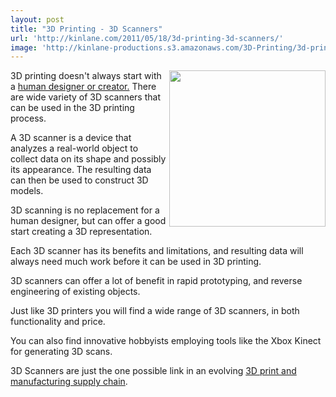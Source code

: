 ```yaml
---
layout: post
title: "3D Printing - 3D Scanners"
url: 'http://kinlane.com/2011/05/18/3d-printing-3d-scanners/'
image: 'http://kinlane-productions.s3.amazonaws.com/3D-Printing/3d-printing-scanners.jpg'
---
```


<img class="c1" src="http://kinlane-productions.s3.amazonaws.com/3D-Printing/3d-printing-scanners.jpg" alt="" width="250" align="right" />3D printing doesn't always start with a [human designer or creator.][1] There are wide variety of 3D scanners that can be used in the 3D printing process.

A 3D scanner is a device that analyzes a real-world object to collect data on its shape and possibly its appearance. The resulting data can then be used to construct 3D models.

3D scanning is no replacement for a human designer, but can offer a good start creating a 3D representation.

Each 3D scanner has its benefits and limitations, and resulting data will always need much work before it can be used in 3D printing.

3D scanners can offer a lot of benefit in rapid prototyping, and reverse engineering of existing objects.

Just like 3D printers you will find a wide range of 3D scanners, in both functionality and price.

You can also find innovative hobbyists employing tools like the Xbox Kinect for generating 3D scans.

3D Scanners are just the one possible link in an evolving [3D print and manufacturing supply chain][2].

   [1]: http://www.kinlane.com/2011/05/3d-printing-the-creators/ (human designer or creator)
   [2]: http://www.kinlane.com/2011/05/3d-printing-and-manufacturing-supply-chain/ (3D print and manufacturing supplying chain)
